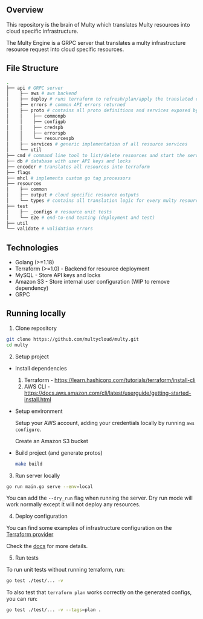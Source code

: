 ## Overview

This repository is the brain of Multy which translates Multy resources into cloud specific infrastructure.

The Multy Engine is a GRPC server that translates a multy infrastructure resource request into cloud specific resources.

## File Structure

```bash
.
├── api # GRPC server
│    ├── aws # aws backend 
│    ├── deploy # runs terraform to refresh/plan/apply the translated config
│    ├── errors # common API errors returned 
│    ├── proto # contains all proto definitions and services exposed by the GRPC server 
│    │    ├── commonpb
│    │    ├── configpb
│    │    ├── credspb
│    │    ├── errorspb
│    │    └── resourcespb
│    ├── services # generic implementation of all resource services
│    └── util
├── cmd # command line tool to list/delete resources and start the server
├── db # database with user API keys and locks
├── encoder # translates all resources into terraform
├── flags
├── mhcl # implements custom go tag processors
├── resources
│    ├── common
│    ├── output # cloud specific resource outputs
│    └── types # contains all translation logic for every multy resource
├── test
│    ├── _configs # resource unit tests
│    └── e2e # end-to-end testing (deployment and test)
├── util 
└── validate # validation errors

```

## Technologies

- Golang (>=1.18)
- Terraform (>=1.0) - Backend for resource deployment
- MySQL - Store API keys and locks
- Amazon S3 - Store internal user configuration (WIP to remove dependency)
- GRPC

## Running locally

1. Clone repository

```bash
git clone https://github.com/multycloud/multy.git
cd multy
```

2. Setup project

- Install dependencies

    1. Terraform - https://learn.hashicorp.com/tutorials/terraform/install-cli
    2. AWS CLI - https://docs.aws.amazon.com/cli/latest/userguide/getting-started-install.html

- Setup environment

  Setup your AWS account, adding your credentials locally by running `aws configure`.

  Create an Amazon S3 bucket

- Build project (and generate protos)

  ```bash
  make build
  ```

3. Run server locally

```bash
go run main.go serve --env=local
```

You can add the `--dry_run` flag when running the server. Dry run mode will work normally except it will not deploy any
resources.

4. Deploy configuration

You can find some examples of infrastructure configuration on
the [Terraform provider](https://github.com/multycloud/terraform-provider-multy/tree/main/tests)

Check the [docs](https://docs.multy.dev/getting-started) for more details.

5. Run tests

To run unit tests without running terraform, run:

```bash
go test ./test/... -v 
```

To also test that `terraform plan` works correctly on the generated configs, you can run:

```bash
go test ./test/... -v --tags=plan .
```
